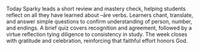 Today Sparky leads a short review and mastery check, helping students reflect on all they have learned about –āre verbs.
Learners chant, translate, and answer simple questions to confirm understanding of person, number, and endings.
A brief quiz covers recognition and agreement, followed by a virtue reflection tying diligence to consistency in study.
The week closes with gratitude and celebration, reinforcing that faithful effort honors God.
